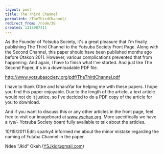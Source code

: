 ```yaml
---
layout: post
title: The Third Channel
permalink: /TheThirdChannel/
redirect_from: /node/38
created: 1318987411
---
```

As the Founder of Yotsuba Society, it's a great pleasure that I'm finally publishing The Third Channel to the Yotsuba Society Front Page. Along with the Second Channel, this paper should have been published months ago before Otakon 2011. However, various complications prevented that from happening. And again, I have to finish what I've started. And just like The Second Paper, it's in a downloadable PDF file.

http://www.yotsubasociety.org/pdf/TheThirdChannel.pdf

I have to thank Ottre and IsharaYar for helping me with these papers. I hope you find this paper enjoyable. Due to the length of the article, a text article would not do it justice, so I've decided to do a PDF copy of the article for you to download.

And if you want to discuss this or any other articles in the front page, feel free to visit our imageboard at www.yschan.org. More specifically we have a /ys/- Yotsuba Society board fully available to talk about the articles.

10/19/2011 Edit: sparky4 informed me about the minor mistake regarding the naming of Futaba Channel in the paper.

Ndee "Jkid" Okeh (YSJkid@gmail.com)
